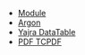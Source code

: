 - [Module](https://nwidart.com/laravel-modules/v6/installation-and-setup)
- [Argon](https://argon-dashboard-laravel.creative-tim.com/docs/getting-started/overview.html)
- [Yajra DataTable](https://yajrabox.com/docs/laravel-datatables/master/quick-starter)
- [PDF TCPDF](https://github.com/elibyy/tcpdf-laravel)

